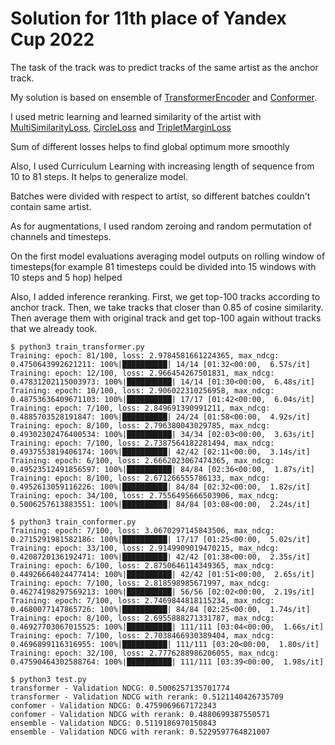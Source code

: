 
# Solution for 11th place of Yandex Cup 2022

The task of the track was to predict tracks of the same artist as the anchor track.

My solution is based on ensemble of [TransformerEncoder](https://pytorch.org/docs/stable/generated/torch.nn.TransformerEncoder.html) and [Conformer](https://pytorch.org/audio/stable/generated/torchaudio.models.Conformer.html#torchaudio.models.Conformer).

I used metric learning and learned similarity of the artist with [MultiSimilarityLoss](https://kevinmusgrave.github.io/pytorch-metric-learning/losses/#multisimilarityloss), [CircleLoss](https://kevinmusgrave.github.io/pytorch-metric-learning/losses/#circleloss) and [TripletMarginLoss](https://kevinmusgrave.github.io/pytorch-metric-learning/losses/#tripletmarginloss)

Sum of different losses helps to find global optimum more smoothly

Also, I used Curriculum Learning with increasing length of sequence from 10 to 81 steps. It helps to generalize model.

Batches were divided with respect to artist, so different batches couldn't contain same artist.

As for augmentations, I used random zeroing and random permutation of channels and timesteps.

On the first model evaluations averaging model outputs on rolling window of timesteps(for example 81 timesteps could be divided into 15 windows with 10 steps and 5 hop) helped

Also, I added inference reranking. First, we get top-100 tracks according to anchor track. Then, we take tracks that closer than 0.85 of cosine similarity. Then average them with original track and get top-100 again without tracks that we already took.


```text
$ python3 train_transformer.py
Training: epoch: 81/100, loss: 2.9784581661224365, max_ndcg: 0.4750643992621211: 100%|██████████| 14/14 [01:32<00:00,  6.57s/it] 
Training: epoch: 12/100, loss: 2.966454267501831, max_ndcg: 0.47831202115003973: 100%|██████████| 14/14 [01:30<00:00,  6.48s/it] 
Training: epoch: 10/100, loss: 2.906022310256958, max_ndcg: 0.48753636409671103: 100%|██████████| 17/17 [01:42<00:00,  6.04s/it] 
Training: epoch: 7/100, loss: 2.849691390991211, max_ndcg: 0.4885703528191847: 100%|██████████| 24/24 [01:58<00:00,  4.92s/it]  
Training: epoch: 8/100, loss: 2.796380043029785, max_ndcg: 0.49302302476400534: 100%|██████████| 34/34 [02:03<00:00,  3.63s/it] 
Training: epoch: 7/100, loss: 2.7387564182281494, max_ndcg: 0.4937553819406174: 100%|██████████| 42/42 [02:11<00:00,  3.14s/it]
Training: epoch: 6/100, loss: 2.6662023067474365, max_ndcg: 0.49523512491856597: 100%|██████████| 84/84 [02:36<00:00,  1.87s/it]
Training: epoch: 8/100, loss: 2.671266555786133, max_ndcg: 0.4952613059116226: 100%|██████████| 84/84 [02:32<00:00,  1.82s/it] 
Training: epoch: 34/100, loss: 2.7556495666503906, max_ndcg: 0.5006257613883551: 100%|██████████| 84/84 [03:08<00:00,  2.24s/it]
```

```text
$ python3 train_conformer.py
Training: epoch: 7/100, loss: 3.0670297145843506, max_ndcg: 0.2715291981582186: 100%|██████████| 17/17 [01:25<00:00,  5.02s/it]
Training: epoch: 33/100, loss: 2.9149909019470215, max_ndcg: 0.4208720136192471: 100%|██████████| 42/42 [01:38<00:00,  2.35s/it] 
Training: epoch: 6/100, loss: 2.8750646114349365, max_ndcg: 0.44926664024477414: 100%|██████████| 42/42 [01:51<00:00,  2.65s/it]
Training: epoch: 7/100, loss: 2.818598985671997, max_ndcg: 0.46274198297569213: 100%|██████████| 56/56 [02:02<00:00,  2.19s/it] 
Training: epoch: 7/100, loss: 2.7469844818115234, max_ndcg: 0.4680077147865726: 100%|██████████| 84/84 [02:25<00:00,  1.74s/it] 
Training: epoch: 8/100, loss: 2.6955888271331787, max_ndcg: 0.46927703067015525: 100%|██████████| 111/111 [03:04<00:00,  1.66s/it]
Training: epoch: 7/100, loss: 2.7038466930389404, max_ndcg: 0.4696899116316955: 100%|██████████| 111/111 [03:20<00:00,  1.80s/it]
Training: epoch: 32/100, loss: 2.7776288986206055, max_ndcg: 0.47590464302588764: 100%|██████████| 111/111 [03:39<00:00,  1.98s/it]
```

```text
$ python3 test.py
transformer - Validation NDCG: 0.5006257135701774
transformer - Validation NDCG with rerank: 0.5121140426735709
confomer - Validation NDCG: 0.4759069667172343
confomer - Validation NDCG with rerank: 0.4880699387550571
ensemble - Validation NDCG: 0.5119186970150843
ensemble - Validation NDCG with rerank: 0.5229597764821007
```